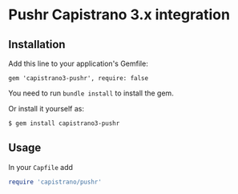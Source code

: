 # Pushr Capistrano 3.x integration

## Installation
Add this line to your application's Gemfile:

    gem 'capistrano3-pushr', require: false

You need to run `bundle install` to install the gem.

Or install it yourself as:

    $ gem install capistrano3-pushr

## Usage

In your `Capfile` add

```ruby
require 'capistrano/pushr'
```
